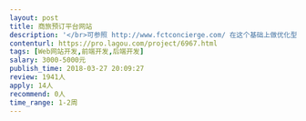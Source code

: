 ```yaml
---                
layout: post       
title: 商旅预订平台网站           
description: '</br>可参照 http://www.fctconcierge.com/ 在这个基础上做优化型改动，同时结合携程等客户端下拉式菜单选择，在这两类网页的基础上，优化两者的优点，根据我们的思路改进设计</br>'     
contenturl: https://pro.lagou.com/project/6967.html      
tags: [Web网站开发,前端开发,后端开发]            
salary: 3000-5000元          
publish_time: 2018-03-27 20:09:27         
review: 1941人                   
apply: 14人                   
recommend: 0人                   
time_range: 1-2周              
---                 
```

